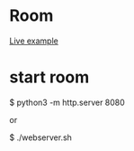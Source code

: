 # Room

[Live example](https://example.webrtc.ecl.ntt.com/room/index.html)


# start room

$ python3 -m http.server 8080

or

$ ./webserver.sh
